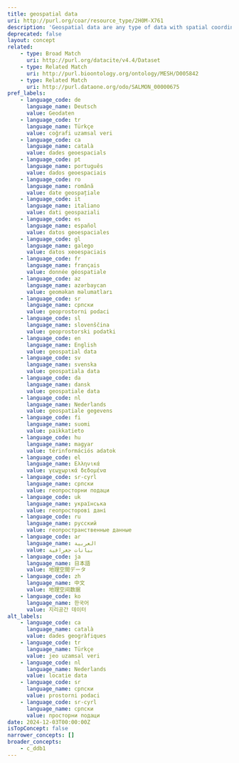 ```yaml
---
title: geospatial data
uri: http://purl.org/coar/resource_type/2H0M-X761
description: 'Geospatial data are any type of data with spatial coordinates that allow them to be mapped to the Earth''s surface. They can represent physical objects, discrete areas or continuous surfaces. Discrete geospatial data are usually represented using vector data consisting of points, lines and polygons, while continuous geospatial data are usually represented by raster data, consisting of a grid of cells that each has its own value. Any number of applications in a wide range of areas produce geospatial data, such as GIS, Remote Sensing equipment, GPS units, archaeological total stations, manual mapping and computer-aided design (CAD), in a number of formats, including images, vector, text, and tabular data. Vector-based geospatial data include tables listing archaeological sites along with their coordinates, text-based files (e.g., XML) containing coordinates and topology for historic road networks, voting figures for political parties by administrative area. Raster-based geospatial data include satellite images, aerial photographs, scanned maps, and digital maps of elevations, vegetation, land-use, sea surface temperatures, air pollution, soil-types, etc. [Source: https://ddialliance.org/Specification/DDI-CV/GeneralDataFormat_2.0.html]'
deprecated: false
layout: concept
related:
    - type: Broad Match
      uri: http://purl.org/datacite/v4.4/Dataset
    - type: Related Match
      uri: http://purl.bioontology.org/ontology/MESH/D005842
    - type: Related Match
      uri: http://purl.dataone.org/odo/SALMON_00000675
pref_labels:
    - language_code: de
      language_name: Deutsch
      value: Geodaten
    - language_code: tr
      language_name: Türkçe
      value: coğrafi uzamsal veri
    - language_code: ca
      language_name: català
      value: dades geoespacials
    - language_code: pt
      language_name: português
      value: dados geoespaciais
    - language_code: ro
      language_name: română
      value: date geospațiale
    - language_code: it
      language_name: italiano
      value: dati geospaziali
    - language_code: es
      language_name: español
      value: datos geoespaciales
    - language_code: gl
      language_name: galego
      value: datos xeoespaciais
    - language_code: fr
      language_name: français
      value: donnée géospatiale
    - language_code: az
      language_name: azərbaycan
      value: geoməkan məlumatları
    - language_code: sr
      language_name: српски
      value: geoprostorni podaci
    - language_code: sl
      language_name: slovenščina
      value: geoprostorski podatki
    - language_code: en
      language_name: English
      value: geospatial data
    - language_code: sv
      language_name: svenska
      value: geospatiala data
    - language_code: da
      language_name: dansk
      value: geospatiale data
    - language_code: nl
      language_name: Nederlands
      value: geospatiale gegevens
    - language_code: fi
      language_name: suomi
      value: paikkatieto
    - language_code: hu
      language_name: magyar
      value: térinformációs adatok
    - language_code: el
      language_name: Ελληνικά
      value: γεωχωρικά δεδομένα
    - language_code: sr-cyrl
      language_name: српски
      value: геопросторни подаци
    - language_code: uk
      language_name: українська
      value: геопросторові дані
    - language_code: ru
      language_name: русский
      value: геопространственные данные
    - language_code: ar
      language_name: العربية
      value: بيانات جغرافية
    - language_code: ja
      language_name: 日本語
      value: 地理空間データ
    - language_code: zh
      language_name: 中文
      value: 地理空间数据
    - language_code: ko
      language_name: 한국어
      value: 지리공간 데이터
alt_labels:
    - language_code: ca
      language_name: català
      value: dades geogràfiques
    - language_code: tr
      language_name: Türkçe
      value: jeo uzamsal veri
    - language_code: nl
      language_name: Nederlands
      value: locatie data
    - language_code: sr
      language_name: српски
      value: prostorni podaci
    - language_code: sr-cyrl
      language_name: српски
      value: просторни подаци
date: 2024-12-03T00:00:00Z
isTopConcept: false
narrower_concepts: []
broader_concepts:
    - c_ddb1
---
```


